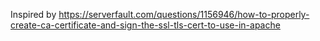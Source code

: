Inspired by https://serverfault.com/questions/1156946/how-to-properly-create-ca-certificate-and-sign-the-ssl-tls-cert-to-use-in-apache

